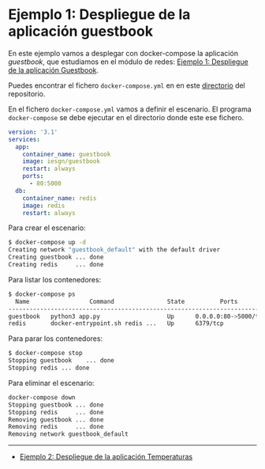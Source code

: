 # Ejemplo 1: Despliegue de la aplicación guestbook

En este ejemplo vamos a desplegar con docker-compose la aplicación *guestbook*, que estudiamos en el módulo de redes: [Ejemplo 1: Despliegue de la aplicación Guestbook](../modulo3/guestbook.md).

Puedes encontrar el fichero `docker-compose.yml` en en este [directorio](https://github.com/josedom24/curso_docker_ies/tree/main/ejemplos/modulo4/ejemplo1) del repositorio. 

En el fichero `docker-compose.yml` vamos a definir el escenario. El programa `docker-compose` se debe ejecutar en el directorio donde este ese fichero. 

```yaml
version: '3.1'
services:
  app:
    container_name: guestbook
    image: iesgn/guestbook
    restart: always
    ports:
      - 80:5000
  db:
    container_name: redis
    image: redis
    restart: always
```

Para crear el escenario:

```bash
$ docker-compose up -d
Creating network "guestbook_default" with the default driver
Creating guestbook ... done
Creating redis     ... done
```

Para listar los contenedores:

```bash
$ docker-compose ps
  Name                 Command               State          Ports        
-------------------------------------------------------------------------
guestbook   python3 app.py                   Up      0.0.0.0:80->5000/tcp
redis       docker-entrypoint.sh redis ...   Up      6379/tcp            
```

Para parar los contenedores:

```bash
$ docker-compose stop 
Stopping guestbook    ... done
Stopping redis ... done
```

Para eliminar el escenario:

```bash
docker-compose down
Stopping guestbook ... done
Stopping redis     ... done
Removing guestbook ... done
Removing redis     ... done
Removing network guestbook_default
```

---

* [Ejemplo 2: Despliegue de la aplicación Temperaturas](temperaturas.md)




